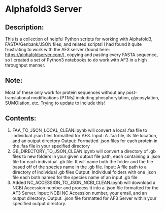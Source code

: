 # Alphafold3 Server

## Description:
This is a collection of helpful Python scripts for working with Alphafold3, FASTA/Genbank/JSON files, and related scripts! I had found it quite frustrating to work with the AF3 server (found here: https://alphafoldserver.com/), copying and pasting every FASTA sequence, so I created a set of Python3 notebooks to do work with AF3 in a high throughput manner. 

## Note:
Most of these only work for protein sequences without any post-translational modifications (PTMs) including phosphorylation, glycosylation, SUMOlation, etc. Trying to update to include this!

## Contents:
1. FAA_TO_JSON_LOCAL_CLEAN.ipynb will convert a local .faa file to individual .json files formatted for AF3.
   Input: A .faa file, its file location, and an output directory
   Output: Formatted .json files for each protein in the .faa file in your specified directory
2. GB_DIRECTORY_TO_JSON_CLEAN.ipynb will convert a directory of .gb files to new folders in your given output file path, each containing a .json file for each individual .gb file. It will name both the folder and the file based off of the species name in the .gb file.
   Input: A file path to a directory of individual .gb files
   Output: Individual folders with one .json file each both named for the species name of an input .gb file
3. Added NC_ACCESSION_TO_JSON_NCBI_CLEAN.ipynb will download a NCBI Accession number and process it into a .json file formatted for the AF3 Server.
   Input: NCBI NC Accession number, your email, and an output directory.
   Output: .json file formatted for AF3 Server within your specified output directory.


